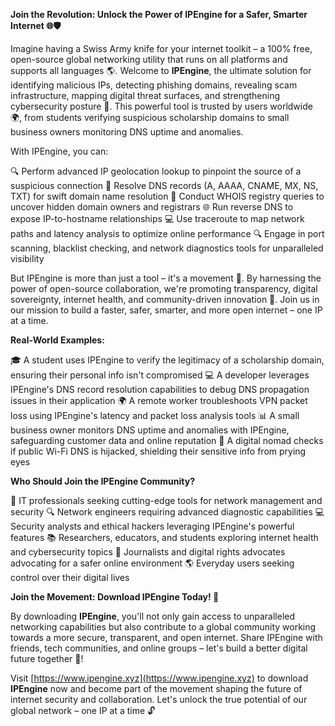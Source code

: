 **Join the Revolution: Unlock the Power of IPEngine for a Safer, Smarter Internet 🌐🛡️**

Imagine having a Swiss Army knife for your internet toolkit – a 100% free, open-source global networking utility that runs on all platforms and supports all languages 🌎. Welcome to **IPEngine**, the ultimate solution for identifying malicious IPs, detecting phishing domains, revealing scam infrastructure, mapping digital threat surfaces, and strengthening cybersecurity posture 🔐. This powerful tool is trusted by users worldwide 🌍, from students verifying suspicious scholarship domains to small business owners monitoring DNS uptime and anomalies.

With IPEngine, you can:

🔍 Perform advanced IP geolocation lookup to pinpoint the source of a suspicious connection
📡 Resolve DNS records (A, AAAA, CNAME, MX, NS, TXT) for swift domain name resolution
🚀 Conduct WHOIS registry queries to uncover hidden domain owners and registrars
🌐 Run reverse DNS to expose IP-to-hostname relationships
💻 Use traceroute to map network paths and latency analysis to optimize online performance
🔍 Engage in port scanning, blacklist checking, and network diagnostics tools for unparalleled visibility

But IPEngine is more than just a tool – it's a movement 🚀. By harnessing the power of open-source collaboration, we're promoting transparency, digital sovereignty, internet health, and community-driven innovation 🌈. Join us in our mission to build a faster, safer, smarter, and more open internet – one IP at a time.

**Real-World Examples:**

🎓 A student uses IPEngine to verify the legitimacy of a scholarship domain, ensuring their personal info isn't compromised
💻 A developer leverages IPEngine's DNS record resolution capabilities to debug DNS propagation issues in their application
🌍 A remote worker troubleshoots VPN packet loss using IPEngine's latency and packet loss analysis tools
📊 A small business owner monitors DNS uptime and anomalies with IPEngine, safeguarding customer data and online reputation
🛂️ A digital nomad checks if public Wi-Fi DNS is hijacked, shielding their sensitive info from prying eyes

**Who Should Join the IPEngine Community?**

👥 IT professionals seeking cutting-edge tools for network management and security
🔍 Network engineers requiring advanced diagnostic capabilities
💻 Security analysts and ethical hackers leveraging IPEngine's powerful features
📚 Researchers, educators, and students exploring internet health and cybersecurity topics
📰 Journalists and digital rights advocates advocating for a safer online environment
🌎 Everyday users seeking control over their digital lives

**Join the Movement: Download IPEngine Today! 🌟**

By downloading **IPEngine**, you'll not only gain access to unparalleled networking capabilities but also contribute to a global community working towards a more secure, transparent, and open internet. Share IPEngine with friends, tech communities, and online groups – let's build a better digital future together 🚀!

Visit [https://www.ipengine.xyz](https://www.ipengine.xyz) to download **IPEngine** now and become part of the movement shaping the future of internet security and collaboration. Let's unlock the true potential of our global network – one IP at a time 🔓